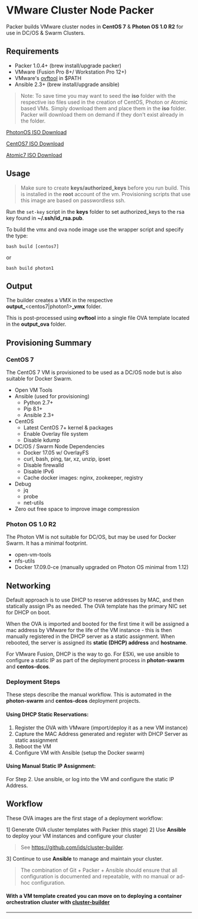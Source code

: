# VMware Cluster Node Packer
Packer builds VMware cluster nodes in **CentOS 7** & **Photon OS 1.0 R2** for use in DC/OS & Swarm Clusters.

## Requirements
  - Packer 1.0.4+ (brew install/upgrade packer)
  - VMware (Fusion Pro 8+/ Workstation Pro 12+)
  - VMware's [ovftool](https://my.vmware.com/web/vmware/details?downloadGroup=OVFTOOL420-OSS&productId=614)  in $PATH
  - Ansible 2.3+ (brew install/upgrade ansible)

> Note: To save time you may want to seed the __iso__ folder with the respective iso files used in the creation of CentOS, Photon or Atomic based VMs.  Simply download them and place them in the __iso__ folder. Packer will download them on demand if they don't exist already in the folder.

[PhotonOS ISO Download](https://bintray.com/vmware/photon/download_file?file_path=photon-1.0-62c543d.iso)

[CentOS7 ISO Download](http://mirrors.sonic.net/centos/7/isos/x86_64/CentOS-7-x86_64-Minimal-1708.iso)

[Atomic7 ISO Download](http://cloud.centos.org/centos/7/atomic/images/CentOS-Atomic-Host-7.1708-Installer.iso)

## Usage
> Make sure to create **keys/authorized_keys** before you run build.  This is installed in the **root** account of the vm.  Provisioning scripts that use this image are based on passwordless ssh.

Run the `set-key` script in the **keys** folder to set authorized_keys to the rsa key found in **~/.ssh/id_rsa.pub**.

To build the vmx and ova node image use the wrapper script and specify the type:

    bash build [centos7]

or

    bash build photon1


## Output
The builder creates a VMX in the respective **output_**<centos7|photon1>**_vmx** folder.

This is post-processed using **ovftool** into a single file OVA template located in the **output_ova** folder.

## Provisioning Summary
### CentOS 7
The CentOS 7 VM is provisioned to be used as a DC/OS node but is also suitable for Docker Swarm.

- Open VM Tools
- Ansible (used for provisioning)
  - Python 2.7+
  - Pip 8.1+
  - Ansible 2.3+
- CentOS
  - Latest CentOS 7+ kernel & packages
  - Enable Overlay file system
  - Disable kdump
- DC/OS / Swarm Node Dependencies
  - Docker 17.05 w/ OverlayFS
  - curl, bash, ping, tar, xz, unzip, ipset
  - Disable firewalld
  - Disable IPv6
  - Cache docker images: nginx, zookeeper, registry
- Debug
  - jq
  - probe
  - net-utils
- Zero out free space to improve image compression

### Photon OS 1.0 R2
The Photon VM is not suitable for DC/OS, but may be used for Docker Swarm.  It has a minimal footprint.

- open-vm-tools
- nfs-utils
- Docker 17.09.0-ce (manually upgraded on Photon OS minimal from 1.12)

## Networking
Default approach is to use DHCP to reserve addresses by MAC, and then statically assign IPs as needed. The OVA template has the primary NIC set for DHCP on boot.

When the OVA is imported and booted for the first time it will be assigned a mac address by VMware for the life of the VM instance - this is then manually registered in the DHCP server as a static assignment.  When rebooted, the server is assigned its **static (DHCP) address** and **hostname**.

For VMware Fusion, DHCP is the way to go. For ESXi, we use ansible to configure a static IP as part of the deployment process in **photon-swarm** and **centos-dcos**.

### Deployment Steps
These steps describe the manual workflow.  This is automated in the **photon-swarm** and **centos-dcos** deployment projects.

#### Using DHCP Static Reservations:
1. Register the OVA with VMware (import/deploy it as a new VM instance)
2. Capture the MAC Address generated and register with DHCP Server as static assignment
3. Reboot the VM
4. Configure VM with Ansible (setup the Docker swarm)

#### Using Manual Static IP Assignment:
For Step 2. Use ansible, or log into the VM and configure the static IP Address.

## Workflow
These OVA images are the first stage of a deployment workflow:

1] Generate OVA cluster templates with Packer (this stage)
2] Use **Ansible** to deploy your VM instances and configure your cluster

> See https://github.com/ids/cluster-builder.

3] Continue to use **Ansible** to manage and maintain your cluster.

> The combination of Git + Packer + Ansible should ensure that all configuration is documented and repeatable, with no manual or ad-hoc configuration.

#### With a VM template created you can move on to deploying a container orchestration cluster with [cluster-builder](https://github.com/ids/cluster-builder)
---
